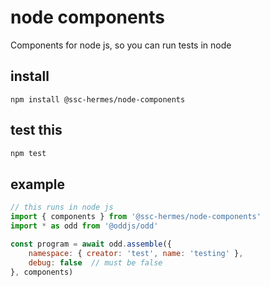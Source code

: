 # node components
Components for node js, so you can run tests in node

## install
```
npm install @ssc-hermes/node-components
```

## test this
```bash
npm test
```

## example

```js
// this runs in node js
import { components } from '@ssc-hermes/node-components'
import * as odd from '@oddjs/odd'

const program = await odd.assemble({
    namespace: { creator: 'test', name: 'testing' },
    debug: false  // must be false
}, components)
```
